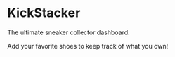 # KickStacker

The ultimate sneaker collector dashboard.

Add your favorite shoes to keep track of what you own!
